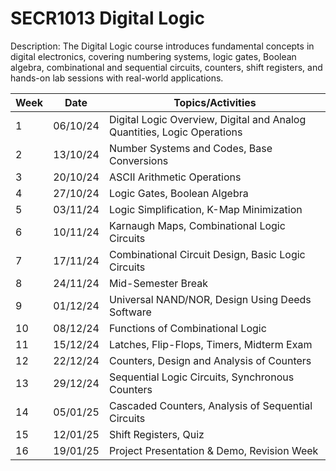 # SECR1013 Digital Logic
 
Description:
The Digital Logic course introduces fundamental concepts in digital electronics, covering numbering systems, logic gates, Boolean algebra, combinational and sequential circuits, counters, shift registers, and hands-on lab sessions with real-world applications.

<table>
  <thead>
    <tr>
      <th>Week</th>
      <th>Date</th>
      <th>Topics/Activities</th>
    </tr>
  </thead>
  <tbody>
    <tr>
      <td>1</td>
      <td>06/10/24</td>
      <td>Digital Logic Overview, Digital and Analog Quantities, Logic Operations</td>
    </tr>
    <tr>
      <td>2</td>
      <td>13/10/24</td>
      <td>Number Systems and Codes, Base Conversions</td>
    </tr>
    <tr>
      <td>3</td>
      <td>20/10/24</td>
      <td>ASCII Arithmetic Operations</td>
    </tr>
    <tr>
      <td>4</td>
      <td>27/10/24</td>
      <td>Logic Gates, Boolean Algebra</td>
    </tr>
    <tr>
      <td>5</td>
      <td>03/11/24</td>
      <td>Logic Simplification, K-Map Minimization</td>
    </tr>
    <tr>
      <td>6</td>
      <td>10/11/24</td>
      <td>Karnaugh Maps, Combinational Logic Circuits</td>
    </tr>
    <tr>
      <td>7</td>
      <td>17/11/24</td>
      <td>Combinational Circuit Design, Basic Logic Circuits</td>
    </tr>
    <tr>
      <td>8</td>
      <td>24/11/24</td>
      <td>Mid-Semester Break</td>
    </tr>
    <tr>
      <td>9</td>
      <td>01/12/24</td>
      <td>Universal NAND/NOR, Design Using Deeds Software</td>
    </tr>
    <tr>
      <td>10</td>
      <td>08/12/24</td>
      <td>Functions of Combinational Logic</td>
    </tr>
    <tr>
      <td>11</td>
      <td>15/12/24</td>
      <td>Latches, Flip-Flops, Timers, Midterm Exam</td>
    </tr>
    <tr>
      <td>12</td>
      <td>22/12/24</td>
      <td>Counters, Design and Analysis of Counters</td>
    </tr>
    <tr>
      <td>13</td>
      <td>29/12/24</td>
      <td>Sequential Logic Circuits, Synchronous Counters</td>
    </tr>
    <tr>
      <td>14</td>
      <td>05/01/25</td>
      <td>Cascaded Counters, Analysis of Sequential Circuits</td>
    </tr>
    <tr>
      <td>15</td>
      <td>12/01/25</td>
      <td>Shift Registers, Quiz</td>
    </tr>
    <tr>
      <td>16</td>
      <td>19/01/25</td>
      <td>Project Presentation & Demo, Revision Week</td>
    </tr>
  </tbody>
</table>
